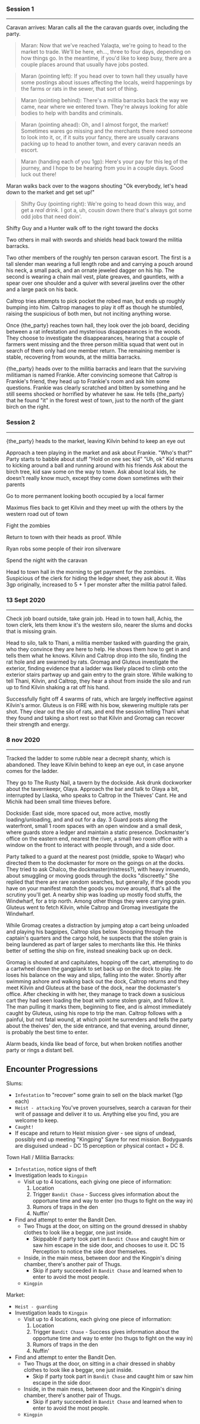 ### Session 1

---

Caravan arrives: Maran calls all the the caravan guards over, including the party.

> Maran: Now that we've reached Yalaqta, we're going to head to the market to trade. We'll be here, eh..., three to four days, depending on how things go. In the meantime, if you'd like to keep busy, there are a couple places around that usually have jobs posted.

> Maran (pointing left): If you head over to town hall they usually have some postings about issues affecting the locals, weird happenings by the farms or rats in the sewer, that sort of thing.

> Maran (pointing behind): There's a militia barracks back the way we came, near where we entered town.  They're always looking for able bodies to help with bandits and criminals.

> Maran (pointing ahead): Oh, and I almost forgot, the market! Sometimes wares go missing and the merchants there need someone to look into it, or, if it suits your fancy, there are usually caravans packing up to head to another town, and every caravan needs an escort.

> Maran (handing each of you 1gp): Here's your pay for this leg of the journey, and I hope to be hearing from you in a couple days. Good luck out there!

Maran walks back over to the wagons shouting "Ok everybody, let's head down to the market and get set up!"


> Shifty Guy (pointing right): We're going to head down this way, and get a _real_ drink. I got a, uh, cousin down there that's always got some odd jobs that need doin'.

Shifty Guy and a Hunter walk off to the right toward the docks


Two others in mail with swords and shields head back toward the militia barracks.


Two other members of the roughly ten person caravan escort. The first is a tall slender man wearing a full length robe and and carrying a pouch around his neck, a small pack, and an ornate jeweled dagger on his hip. The second is wearing a chain mail vest, plate greaves, and gauntlets, with a spear over one shoulder and a quiver with several javelins over the other and a large pack on his back.

Caltrop tries attempts to pick pocket the robed man, but ends up roughly bumping into him. Caltrop manages to play it off as though he stumbled, raising the suspicious of both men, but not inciting anything worse.

Once {the_party} reaches town hall, they look over the job board, deciding between a rat infestation and mysterious disappearances in the woods. They choose to investigate the disappearances, hearing that a couple of farmers went missing and the three person militia squad that went out in search of them only had one member return. The remaining member is stable, recovering from wounds, at the militia barracks.


{the_party} heads over to the militia barracks and learn that the surviving militiaman is named Frankie. After convincing someone that Caltrop is Frankie's friend, they head up to Frankie's room and ask him some questions. Frankie was clearly scratched and bitten by something and he still seems shocked or horrified by whatever he saw. He tells {the_party} that he found "it" in the forest west of town, just to the north of the giant birch on the right.


### Session 2

---

{the_party} heads to the market, leaving Kilvin behind to keep an eye out

Approach a teen playing in the market and ask about Frankie.
"Who's that?"
Party starts to babble about stuff
"Hold on one sec kid"
"Uh, ok"
Kid returns to kicking around a ball and running around with his friends
Ask about the birch tree, kid saw some on the way to town.
Ask about local kids, he doesn't really know much, except they come down sometimes with their parents

Go to more permanent looking booth occupied by a local farmer

Maximus flies back to get Kilvin and they meet up with the others by the western road out of town

Fight the zombies

Return to town with their heads as proof.  While 

Ryan robs some people of their iron silverware

Spend the night with the caravan

Head to town hall in the morning to get payment for the zombies.  Suspicious of the clerk for hiding the ledger sheet, they ask about it.  Was 3gp originally, increased to 5 + 1 per monster after the militia patrol failed.

### 13 Sept 2020

---

Check job board outside, take grain job.  Head in to town hall, Achiq, the town clerk, lets them know it's the western silo, nearer the slums and docks that is missing grain.

Head to silo, talk to Thani, a militia member tasked with guarding the grain, who they convince they are here to help.  He shows them how to get in and tells them what he knows.  Kilvin and Caltrop drop into the silo, finding the rat hole and are swarmed by rats.  Gromag and Gluteus investigate the exterior, finding evidence that a ladder was likely placed to climb onto the exterior stairs partway up and gain entry to the grain store.  While walking to tell Thani, Kilvin, and Caltrop, they hear a shout from inside the silo and run up to find Kilvin shaking a rat off his hand.

Successfully fight off 4 swarms of rats, which are largely ineffective against Kilvin's armor.  Gluteus is on FIRE with his bow, skewering multiple rats per shot. They clear out the silo of rats, and end the session telling Thani what they found and taking a short rest so that Kilvin and Gromag can recover their strength and energy.

### 8 nov 2020

---

Tracked the ladder to some rubble near a decrepit shanty, which is abandoned.  They leave Kilvin behind to keep an eye out, in case anyone comes for the ladder.

They go to The Rusty Nail, a tavern by the dockside.  Ask drunk dockworker about the tavernkeepr, Olaya.  Approach the bar and talk to Olaya a bit, interrupted by Llaska, who speaks to Caltrop in the Thieves' Cant.  He and Michik had been small time thieves before.

Dockside: East side, more spaced out, more active, mostly loading/unloading, and and out for a day.  3 Guard posts along the waterfront, small 1 room spaces with an open window and a small desk, where guards store a ledger and maintain a static presence.  Dockmaster's office on the eastern end, nearest the river, a small two room office with a window on the front to interact with people through, and a side door.

Party talked to a guard at the nearest post (middle, spoke to Waqar) who directed them to the dockmaster for more on the goings on at the docks.  They tried to ask Chalco, the dockmaster(mistress?), with heavy innuendo, about smuggling or moving goods through the docks "discreetly."  She replied that there are rare random searches, but generally, if the goods you have on your manifest match the goods you move around, that's all the scrutiny you'll get.  A nearby ship was loading up mostly food stuffs, the Windwharf, for a trip north.  Among other things they were carrying grain.  Gluteus went to fetch Kilvin, while Caltrop and Gromag investigate the Windwharf.

While Gromag creates a distraction by jumping atop a cart being unloaded and playing his bagpipes, Caltrop slips below.  Snooping through the captain's quarters and the cargo hold, he suspects that the stolen grain is being laundered as part of larger sales to merchants like this.  He thinks better of setting the ship on fire, instead sneaking back up on deck.

Gromag is shouted at and capitulates, hopping off the cart, attempting to do a cartwheel down the gangplank to set back up on the dock to play.  He loses his balance on the way and slips, falling into the water.  Shortly after swimming ashore and walking back out the dock, Caltrop returns and they meet Kilvin and Gluteus at the base of the dock, near the dockmaster's office.  After checking in with her, they manage to track down a susicious cart they had seen loading the boat with some stolen grain, and follow it.  The man pulling it marks them, beginning to flee, and is almost immediately caught by Gluteus, using his rope to trip the man.  Caltrop follows with a painful, but not fatal wound, at which point he surrenders and tells the party about the theives' den, the side entrance, and that evening, around dinner, is probably the best time to enter.



Alarm beads, kinda like bead of force, but when broken notifies another party or rings a distant bell.


## Encounter Progressions

Slums:
  - `Infestation` to "recover" some grain to sell on the black market (1gp each)
  - `Heist - attacking` You've proven yourselves, search a caravan for their writ of passage and deliver it to us.  Anything else you find, you are welcome to keep.
  - `Caught!`
  - If escape and return to Heist mission giver - see signs of undead, possibly end up meeting "Kingping" Sayre for next mission.  Bodyguards are disguised undead - DC 15 perception or physical contact + DC 8.

Town Hall / Militia Barracks:
  - `Infestation`, notice signs of theft
  - Investigation leads to `Kingpin`
    - Visit up to 4 locations, each giving one piece of information:
      1. Location
      2. Trigger `Bandit Chase` - Success gives information about the opportune time and way to enter (no thugs to fight on the way in)
      3. Rumors of traps in the den
      4. Nuffin'
  - Find and attempt to enter the Bandit Den.
    - Two Thugs at the door, on sitting on the ground dressed in shabby clothes to look like a beggar, one just inside.
      - Skippable if party took part in `Bandit Chase` and caught him or saw him escape in the side door, and chooses to use it.  DC 15 Perception to notice the side door themselves.
    - Inside, in the main mess, between door and the Kingpin's dining chamber, there's another pair of Thugs.
      - Skip if party succeeded in `Bandit Chase` and learned when to enter to avoid the most people.
    - `Kingpin`

Market:
  - `Heist - guarding`
  - Investigation leads to `Kingpin`
      - Visit up to 4 locations, each giving one piece of information:
        1. Location
        2. Trigger `Bandit Chase` - Success gives information about the opportune time and way to enter (no thugs to fight on the way in)
        3. Rumors of traps in the den
        4. Nuffin'
  - Find and attempt to enter the Bandit Den.
    - Two Thugs at the door, on sitting in a chair dressed in shabby clothes to look like a beggar, one just inside.
      - Skip if party took part in `Bandit Chase` and caught him or saw him escape in the side door.
    - Inside, in the main mess, between door and the Kingpin's dining chamber, there's another pair of Thugs.
      - Skip if party succeeded in `Bandit Chase` and learned when to enter to avoid the most people.
    - `Kingpin`


